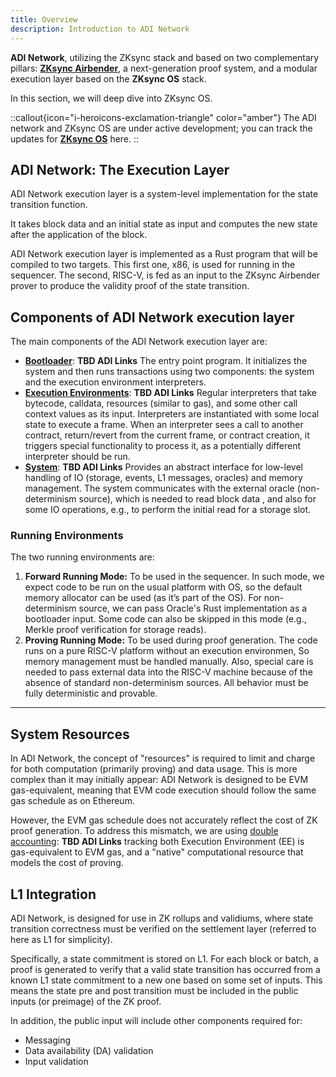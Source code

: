 ```yaml
---
title: Overview
description: Introduction to ADI Network
---
```


**ADI Network**, utilizing the ZKsync stack and based on two complementary
pillars: [**ZKsync Airbender**](/zksync-protocol/zksync-airbender/overview),
a next-generation proof system,
and a modular execution layer based on the **ZKsync OS** stack.

In this section, we will deep dive into ZKsync OS.

::callout{icon="i-heroicons-exclamation-triangle" color="amber"}
The ADI network and ZKsync OS are under active development; you can track the updates for [**ZKsync OS**](https://docs.zksync.io/zksync-protocol/zksyncos/overview) here.
::

## ADI Network: The Execution Layer

ADI Network execution layer is a system-level implementation for the state transition function.

It takes block data and an initial state as input and computes the
new state after the application of the block.

ADI Network execution layer is implemented as a Rust program that will be compiled to two targets. This first one, x86, is used for running in the sequencer.
The second, RISC-V, is fed as an input to the ZKsync Airbender prover to produce the validity proof of the state transition.

## Components of ADI Network execution layer

The main components of the ADI Network execution layer are:

- [**Bootloader**](/zksync-protocol/zksyncos/bootloader): **TBD ADI Links** The entry point program. It initializes the system and then
runs transactions using two components: the system and the execution environment interpreters.
- [**Execution Environments**](/zksync-protocol/zksyncos/execution-environment): **TBD ADI Links** Regular interpreters that take bytecode,
calldata, resources (similar to gas), and some other call context values
as its input. Interpreters are instantiated with some local state to execute a frame. When an interpreter sees a call to another contract,
return/revert from the current frame, or contract creation, it triggers special functionality to process it, as a potentially different
interpreter should be run.
- [**System**](/zksync-protocol/zksyncos/system): **TBD ADI Links** Provides an abstract interface for
low-level handling of IO (storage, events,
L1 messages, oracles) and memory management. The system communicates with the external oracle (non-determinism source), which is needed to read block data
, and also for some IO operations, e.g., to perform the initial read for a storage slot.

### Running Environments

The two running environments are:

1. **Forward Running Mode:** To be used in the sequencer. In such mode, we expect code to be run on the usual platform with OS,
so the default memory allocator can be used (as it’s part of the OS). For non-determinism source, we can pass Oracle's Rust implementation as a
bootloader input. Some code can also be skipped in this mode (e.g., Merkle proof verification for storage reads).
2. **Proving Running Mode:** To be used during proof generation. The code runs on a pure RISC-V platform without an execution environmen,
So memory management must be handled manually.
Also, special care is needed to pass external data into the RISC-V machine because of the absence of standard non-determinism sources.
All behavior must be fully deterministic and provable.

---

## System Resources
In ADI Network, the concept of "resources" is required to limit and charge for both computation (primarily proving) and data usage.
This is more complex than it may initially appear: ADI Network is designed to be EVM gas-equivalent,
meaning that EVM code execution should follow the same gas schedule as on Ethereum.

However, the EVM gas schedule does not accurately reflect the cost of ZK proof generation.
To address this mismatch, we are using [double accounting](/zksync-protocol/zksyncos/double-accounting): **TBD ADI Links** tracking both
Execution Environment (EE) is gas-equivalent to EVM gas, and a "native" computational resource that models the cost of proving.

## L1 Integration

ADI Network, is designed for use in ZK rollups and validiums, where state transition correctness must be verified on the settlement
layer (referred to here as L1 for simplicity).

Specifically, a state commitment is stored on L1. For each block or batch, a proof is generated to verify that a valid state transition has occurred
from a known L1 state commitment to a new one based on some set of inputs. This means the state pre and post transition must be included in
the public inputs (or preimage) of the ZK proof.

In addition, the public input will include other components required for:

- Messaging
- Data availability (DA) validation
- Input validation
